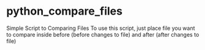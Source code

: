 # python_compare_files
Simple Script to Comparing Files
To use this script, just place file you want to compare inside before (before changes to file) and after (after changes to file)
